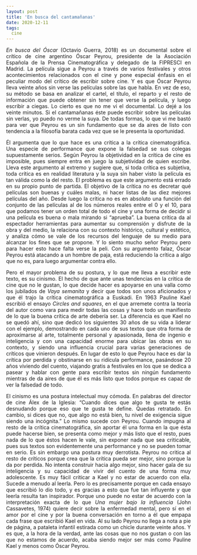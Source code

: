 ```yaml
---
layout: post
title: 'En busca del cantamañanas'
date: 2020-12-11
tags:
  cine
---
```

<p style='text-align: justify;'><i>En busca del Óscar</i> (Octavio Guerra, 2018) es un documental sobre el crítico de cine argentino Óscar Peyrou, presidente de la Asociación Española de la Prensa Cinematográfica y delegado de la FIPRESCI en Madrid. La película sigue a Peyrou a través de varios festivales y otros acontecimientos relacionados con el cine y pone especial énfasis en el peculiar modo del crítico de escribir sobre cine. Y es que Óscar Peyrou lleva veinte años sin verse las películas sobre las que habla. En vez de eso, su método se basa en analizar el cartel, el título, el reparto y el resto de información que puede obtener sin tener que verse la película, y luego escribir a ciegas. Lo cierto es que no me vi el documental. Lo dejé a los veinte minutos. Si el cantamañanas éste puede escribir sobre las películas sin verlas, yo puedo no verme la suya. De todas formas, lo que vi me bastó para ver que Peyrou es un sin fundamento que se da aires de listo con tendencia a la filosofía barata cada vez que se le presenta la oportunidad.</p>

<p style='text-align: justify;'>Él argumenta que lo que hace es una crítica a la crítica cinematográfica. Una especie de performance que expone la falsedad se sus colegas supuestamente serios. Según Peyrou la objetividad en la crítica de cine es imposible, pues siempre entra en juego la subjetividad de quien escribe. Lleva este argumento al extremo y sugiere que, si toda crítica es subjetiva, toda crítica es en realidad literatura y la suya sin haber visto la película es tan válida como la del resto. El problema es que este argumento está errado en su propio punto de partida. El objetivo de la crítica no es decretar qué películas son buenas y cuáles malas, ni hacer listas de las diez mejores películas del año. Desde luego la crítica no es en absoluto una función del conjunto de las películas al de los números reales entre el 0 y el 10, para que podamos tener un orden total de todo el cine y una forma de decidir si una película es buena o mala mirando si “aprueba”. La buena crítica da al espectador herramientas para aumentar su comprensión y disfrute de la obra y del medio, la relaciona con su contexto histórico, cultural y estético, y analiza cómo se vale de los recursos del lenguaje de su medio para alcanzar los fines que se propone. Y lo siento mucho señor Peyrou pero para hacer esto hace falta verse la peli. Con su argumento falaz, Óscar Peyrou está atacando a un hombre de paja, está reduciendo la crítica a algo que no es, para luego argumentar contra ello.</p>

<p style='text-align: justify;'>Pero el mayor problema de su postura, y lo que me lleva a escribir este texto, es su cinismo. El hecho de que ante unas tendencias en la crítica de cine que no le gustan, lo que decide hacer es apoyarse en una valla como los jubilados de <i>Vaya semanita</i> y decir que todos son unos aficionados y que él trajo la crítica cinematográfica a Euskadi. En 1963 Pauline Kael escribió el ensayo <i>Circles and squares</i>, en el que arremete contra la teoría del autor como vara para medir todas las cosas y hace todo un manifiesto de lo que la buena crítica de arte debería ser. La diferencia es que Kael no se quedó ahí, sino que dedicó los siguientes 30 años de su vida a liderar con el ejemplo, demostrando en cada uno de sus textos que otra forma de aproximarse al arte, totalmente personal y apasionada, llena de ingenio e inteligencia y con una capacidad enorme para ubicar las obras en su contexto, y siendo una influencia crucial para varias generaciones de críticos que vinieron después. En lugar de esto lo que Peyrou hace es dar la crítica por perdida y obstinarse en su ridícula performance, pasándose 20 años viviendo del cuento, viajando gratis a festivales en los que se dedica a pasear y hablar con gente para escribir textos sin ningún fundamento mientras de da aires de que él es más listo que todos porque es capaz de ver la falsedad de todo.</p>

<p style='text-align: justify;'>El cinismo es una postura intelectual muy cómoda. En palabras del director de cine Álex de la Iglesia: “Cuando dices que algo te gusta te estás desnudando porque eso que te gusta te define. Quedas retratado. En cambio, si dices que no, que algo no está bien, tu nivel de exigencia sigue siendo una incógnita.” Lo mismo sucede con Peyrou. Cuando impugna al resto de la crítica cinematográfica, sin aportar él una forma en la que ésta puede hacerse bien, se presenta como mejor y más listo que el resto, pues nada de lo que éstos hacen le vale, sin exponer nada que sea criticable, pues sus textos son evidentemente una performance y no se pueden tomar en serio. Es sin embargo una postura muy derrotista. Peyrou no critica al resto de críticos porque crea que la crítica pueda ser mejor, sino porque la da por perdida. No intenta construir hacia algo mejor, sino hacer gala de su inteligencia y su capacidad de vivir del cuento de una forma muy adolescente. Es muy fácil criticar a Kael y no estar de acuerdo con ella. Sucede a menudo al leerla. Pero lo es precisamente porque en cada ensayo que escribió lo dio todo, y es gracias a esto que fue tan influyente y que leerla resulta tan inspirador. Porque uno puede no estar de acuerdo con la interpretación exacta de lo que <i>Una mujer bajo la influencia</i> (John Cassavetes, 1974) quiere decir sobre la enfermedad mental, pero sí en el amor por el cine y por la buena conversación en torno a él que empapa cada frase que escribió Kael en vida. Al su lado Peyrou no llega a nota a pie de página, a pataleta infantil estirada como un chicle durante veinte años. Y es que, a la hora de la verdad, ante las cosas que no nos gustan o con las que no estamos de acuerdo, acaba siendo mejor ser más como Pauline Kael y menos como Óscar Peyrou.</p>
